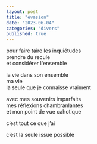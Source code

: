 ```yaml
---
layout: post
title: "évasion"
date: "2023-06-04"
categories: "divers"
published: true
---
```


pour faire taire les inquiétudes  
prendre du recule  
et considérer l'ensemble  

la vie dans son ensemble  
ma vie  
la seule que je connaisse vraiment  

avec mes souvenirs imparfaits  
mes réflexions chambranlantes  
et mon point de vue cahotique  

c’est tout ce que j’ai  

c’est la seule issue possible  
